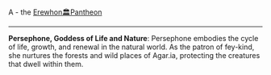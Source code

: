 A - the [Erewhon🏛Pantheon](Erewhon🏛Pantheon.md)

---

**Persephone, Goddess of Life and Nature**: Persephone embodies the cycle of life, growth, and renewal in the natural world. As the patron of fey-kind, she nurtures the forests and wild places of Agar.ia, protecting the creatures that dwell within them.